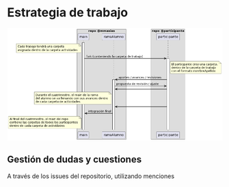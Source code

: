 # Estrategia de trabajo

<center>

[![](../images/estrategiaTrabajo.png)](../puml.source/estrategiaTrabajo.puml)

</center>

## Gestión de dudas y cuestiones

A través de los issues del repositorio, utilizando menciones